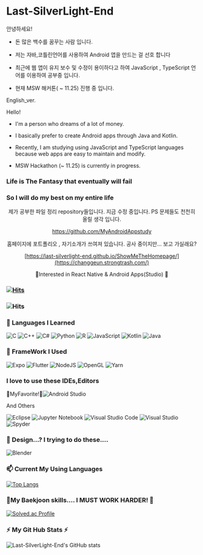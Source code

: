 # Last-SilverLight-End

안녕하세요!

+ 돈 많은 백수를 꿈꾸는 사람 입니다.

+ 저는 자바,코틀린언어를 사용하여 Android 앱을 만드는 걸 선호 합니다

+ 최근에 웹 앱이 유지 보수 및 수정이 용이하다고 하여 JavaScript , TypeScript 언어를 이용하여 공부중 입니다.

+ 현재 MSW 해커톤( ~ 11.25) 진행 중 입니다.




English_ver.

Hello!

+ I'm a person who dreams of a lot of money. 

+ I basically prefer to create Android apps through Java and Kotlin.

+ Recently, I am studying using JavaScript and TypeScript languages because web apps are easy to maintain and modify.

+ MSW Hackathon (~ 11.25) is currently in progress.

### Life is The Fantasy that eventually will fail  
### So I will do my best on my entire life  

  
  
  
<div align = center>


제가 공부한 파일 정리 repository들입니다. 지금 수정 중입니다. PS 문제들도 천천히 올릴 생각 입니다.

https://github.com/MyAndroidAppstudy

홈페이지에 포트폴리오 , 자기소개가 쓰여져 있습니다. 공사 중이지만... 보고 가실래요?

[https://last-silverlight-end.github.io/ShowMeTheHomepage/](https://changgeun.strongtrash.com/)

</div>




<div align=center>
  🌱Interested in React Native & Android Apps(Studio) 🌱
  
  
  </div>
  


### [![Hits](https://hits.seeyoufarm.com/api/count/incr/badge.svg?url=https%3A%2F%2Fgithub.com%2FLast-SilverLight-End&count_bg=%235DCDF8&title_bg=%23FA7A7A&icon=&icon_color=%23E7E7E7&title=visitor&edge_flat=false)](https://hits.seeyoufarm.com)

### ![Hits](https://img.shields.io/github/followers/Last-SilverLight-End?label=Follow)

### 💬 Languages I Learned

<img alt="C" src="https://img.shields.io/badge/c-%2300599C.svg?style=flat-square&logo=c&logoColor=white"/> <img alt="C++" src="https://img.shields.io/badge/c++-%2300599C.svg?style=flat-square&logo=c%2B%2B&logoColor=white"/> <img alt="C#" src="https://img.shields.io/badge/c%23-%23239120.svg?style=flat-square&logo=c-sharp&logoColor=white"/> <img alt="Python" src="https://img.shields.io/badge/python-%2314354C.svg?style=flat-square&logo=python&logoColor=white"/> <img alt="R" src="https://img.shields.io/badge/r-%23276DC3.svg?style=flat-square&logo=r&logoColor=white"/>  <img alt="JavaScript" src="https://img.shields.io/badge/javascript-%23323330.svg?style=flat-square&logo=javascript&logoColor=%23F7DF1E"/> ![Kotlin](https://img.shields.io/badge/kotlin-%230095D5.svg?style=for-the-badge&logo=kotlin&logoColor=white) ![Java](https://img.shields.io/badge/java-%23ED8B00.svg?style=for-the-badge&logo=java&logoColor=white)

### 💬 FrameWork I Used

![Expo](https://img.shields.io/badge/expo-1C1E24?style=for-the-badge&logo=expo&logoColor=#D04A37) ![Flutter](https://img.shields.io/badge/Flutter-%2302569B.svg?style=for-the-badge&logo=Flutter&logoColor=white) ![NodeJS](https://img.shields.io/badge/node.js-6DA55F?style=for-the-badge&logo=node.js&logoColor=white) ![OpenGL](https://img.shields.io/badge/OpenGL-%23FFFFFF.svg?style=for-the-badge&logo=opengl) ![Yarn](https://img.shields.io/badge/yarn-%232C8EBB.svg?style=for-the-badge&logo=yarn&logoColor=white)

### I love to use these IDEs,Editors

🌱MyFavorite!🌱![Android Studio](https://img.shields.io/badge/Android%20Studio-3DDC84.svg?style=for-the-badge&logo=android-studio&logoColor=white) 

And Others

![Eclipse](https://img.shields.io/badge/Eclipse-FE7A16.svg?style=for-the-badge&logo=Eclipse&logoColor=white) ![Jupyter Notebook](https://img.shields.io/badge/jupyter-%23FA0F00.svg?style=for-the-badge&logo=jupyter&logoColor=white) ![Visual Studio Code](https://img.shields.io/badge/Visual%20Studio%20Code-0078d7.svg?style=for-the-badge&logo=visual-studio-code&logoColor=white) ![Visual Studio](https://img.shields.io/badge/Visual%20Studio-5C2D91.svg?style=for-the-badge&logo=visual-studio&logoColor=white)
![Spyder](https://img.shields.io/badge/Spyder-838485?style=for-the-badge&logo=spyder%20ide&logoColor=maroon)
### 💬 Design...? I trying to do these....

![Blender](https://img.shields.io/badge/blender-%23F5792A.svg?style=for-the-badge&logo=blender&logoColor=white) 
 
###  📫 Current My Using Languages

[![Top Langs](https://github-readme-stats.vercel.app/api/top-langs/?username=Last-SilverLight-End)](https://github.com/Last-SilverLight-End)

### 🤔My Baekjoon skills.... I MUST WORK HARDER! 🤔

[![Solved.ac Profile](http://mazassumnida.wtf/api/v2/generate_badge?boj=cg456456)](https://solved.ac/cg456456/)

### ⚡ My Git Hub Stats ⚡

![Last-SilverLight-End's GitHub stats](https://github-readme-stats.vercel.app/api?username=Last-SilverLight-End&show_icons=true&theme=dracula)


<!--![Anurag's GitHub stats](https://github-readme-stats.vercel.app/api?username=anuraghazra&show_icons=true&theme=radical)-->
<!--
**Last-SilverLight-End/Last-SilverLight-End** is a ✨ _special_ ✨ repository because its `README.md` (this file) appears on your GitHub profile.

Here are some ideas to get you started:

- 🔭 I’m currently working on ...
- 🌱 I’m currently learning ...
- 👯 I’m looking to collaborate on ...
- 🤔 I’m looking for help with ...
- 💬 Ask me about ...
- 📫 How to reach me: ...
- 😄 Pronouns: ...
- ⚡ Fun fact: ...
-->
